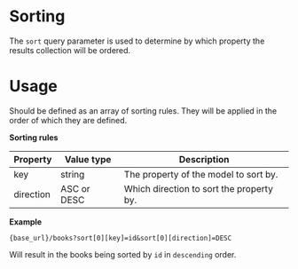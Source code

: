# Sorting

The `sort` query parameter is used to determine by which property the results collection will be ordered. 

# Usage
Should be defined as an array of sorting rules. They will be applied in the
order of which they are defined.

**Sorting rules**

Property | Value type | Description
-------- | ---------- | -----------
key | string | The property of the model to sort by.
direction | ASC or DESC | Which direction to sort the property by.

**Example**

```url
{base_url}/books?sort[0][key]=id&sort[0][direction]=DESC
```

Will result in the books being sorted by ```id``` in ```descending``` order.